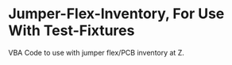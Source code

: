 # Jumper-Flex-Inventory, For Use With Test-Fixtures

VBA Code to use with jumper flex/PCB inventory at Z. 


